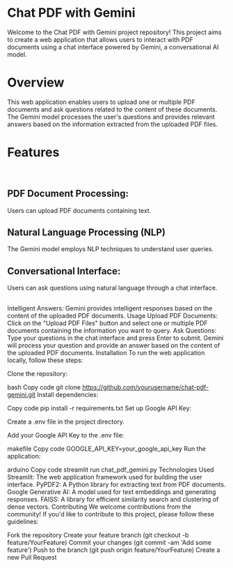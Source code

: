 <h1>Chat PDF with Gemini </h1>  

Welcome to the Chat PDF with Gemini project repository! This project aims to create a web application that allows users to interact with PDF documents using a chat interface powered by Gemini, a conversational AI model. 
<br>

<h1>Overview </h1>
This web application enables users to upload one or multiple PDF documents and ask questions related to the content of these documents. The Gemini model processes the user's questions and provides relevant answers based on the information extracted from the uploaded PDF files. 

<br>

<h1>Features</h1> 
<br>
<h2>PDF Document Processing:</h2> Users can upload PDF documents containing text.
<h2> Natural Language Processing (NLP)</h2> The Gemini model employs NLP techniques to understand user queries.
<h2>Conversational Interface:</h2> Users can ask questions using natural language through a chat interface.
<h2></h2>Intelligent Answers:</h2> Gemini provides intelligent responses based on the content of the uploaded PDF documents.
Usage
Upload PDF Documents: Click on the "Upload PDF Files" button and select one or multiple PDF documents containing the information you want to query.
Ask Questions: Type your questions in the chat interface and press Enter to submit. Gemini will process your question and provide an answer based on the content of the uploaded PDF documents.
Installation
To run the web application locally, follow these steps:

Clone the repository:

bash
Copy code
git clone https://github.com/yourusername/chat-pdf-gemini.git
Install dependencies:

Copy code
pip install -r requirements.txt
Set up Google API Key:

Create a .env file in the project directory.

Add your Google API Key to the .env file:

makefile
Copy code
GOOGLE_API_KEY=your_google_api_key
Run the application:

arduino
Copy code
streamlit run chat_pdf_gemini.py
Technologies Used
Streamlit: The web application framework used for building the user interface.
PyPDF2: A Python library for extracting text from PDF documents.
Google Generative AI: A model used for text embeddings and generating responses.
FAISS: A library for efficient similarity search and clustering of dense vectors.
Contributing
We welcome contributions from the community! If you'd like to contribute to this project, please follow these guidelines:

Fork the repository
Create your feature branch (git checkout -b feature/YourFeature)
Commit your changes (git commit -am 'Add some feature')
Push to the branch (git push origin feature/YourFeature)
Create a new Pull Request
